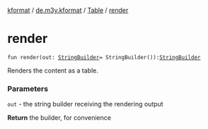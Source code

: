 [kformat](../../index.md) / [de.m3y.kformat](../index.md) / [Table](index.md) / [render](./render.md)

# render

`fun render(out: `[`StringBuilder`](https://kotlinlang.org/api/latest/jvm/stdlib/kotlin.text/-string-builder/index.html)` = StringBuilder()): `[`StringBuilder`](https://kotlinlang.org/api/latest/jvm/stdlib/kotlin.text/-string-builder/index.html)

Renders the content as a table.

### Parameters

`out` - the string builder receiving the rendering output

**Return**
the builder, for convenience

